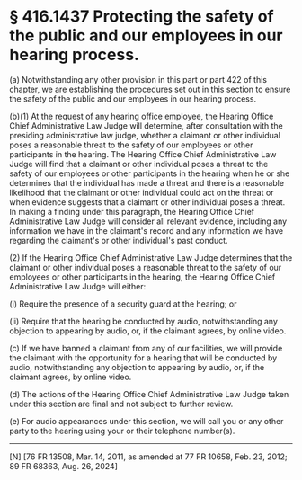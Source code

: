 # § 416.1437   Protecting the safety of the public and our employees in our hearing process.

(a) Notwithstanding any other provision in this part or part 422 of this chapter, we are establishing the procedures set out in this section to ensure the safety of the public and our employees in our hearing process.


(b)(1) At the request of any hearing office employee, the Hearing Office Chief Administrative Law Judge will determine, after consultation with the presiding administrative law judge, whether a claimant or other individual poses a reasonable threat to the safety of our employees or other participants in the hearing. The Hearing Office Chief Administrative Law Judge will find that a claimant or other individual poses a threat to the safety of our employees or other participants in the hearing when he or she determines that the individual has made a threat and there is a reasonable likelihood that the claimant or other individual could act on the threat or when evidence suggests that a claimant or other individual poses a threat. In making a finding under this paragraph, the Hearing Office Chief Administrative Law Judge will consider all relevant evidence, including any information we have in the claimant's record and any information we have regarding the claimant's or other individual's past conduct.


(2) If the Hearing Office Chief Administrative Law Judge determines that the claimant or other individual poses a reasonable threat to the safety of our employees or other participants in the hearing, the Hearing Office Chief Administrative Law Judge will either:


(i) Require the presence of a security guard at the hearing; or


(ii) Require that the hearing be conducted by audio, notwithstanding any objection to appearing by audio, or, if the claimant agrees, by online video.




(c) If we have banned a claimant from any of our facilities, we will provide the claimant with the opportunity for a hearing that will be conducted by audio, notwithstanding any objection to appearing by audio, or, if the claimant agrees, by online video.




(d) The actions of the Hearing Office Chief Administrative Law Judge taken under this section are final and not subject to further review.


(e) For audio appearances under this section, we will call you or any other party to the hearing using your or their telephone number(s).







---

[N] [76 FR 13508, Mar. 14, 2011, as amended at 77 FR 10658, Feb. 23, 2012; 89 FR 68363, Aug. 26, 2024]





